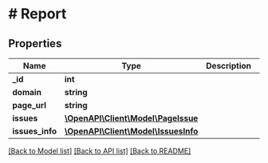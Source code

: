 # # Report

## Properties

Name | Type | Description | Notes
------------ | ------------- | ------------- | -------------
**_id** | **int** |  | [optional]
**domain** | **string** |  | [optional]
**page_url** | **string** |  | [optional]
**issues** | [**\OpenAPI\Client\Model\PageIssue**](PageIssue.md) |  | [optional]
**issues_info** | [**\OpenAPI\Client\Model\IssuesInfo**](IssuesInfo.md) |  | [optional]

[[Back to Model list]](../../README.md#models) [[Back to API list]](../../README.md#endpoints) [[Back to README]](../../README.md)
